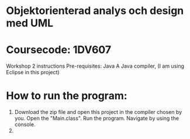 # Objektorienterad analys och design med UML
# Coursecode: 1DV607
Workshop 2 instructions
Pre-requisites: 
Java
A Java compiler, (I am using Eclipse in this project)
# How to run the program:
1. Download the zip file and open this project in the compiler chosen by you.
   Open the "Main.class".
   Run the program.
   Navigate by using the console.
2.




